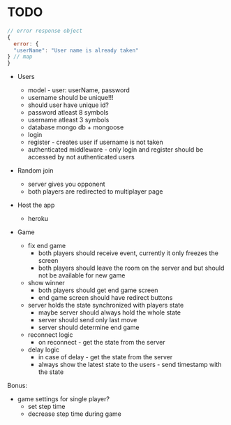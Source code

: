 # TODO

```js
// error response object
{
  error: {
  "userName": "User name is already taken"
} // map
}
```

- Users
  - model - user: userName, password
  - username should be unique!!!
  - should user have unique id?
  - password atleast 8 symbols
  - username atleast 3 symbols
  - database mongo db + mongoose
  - login
  - register - creates user if username is not taken
  - authenticated middleware - only login and register should be accessed by not authenticated users

- Random join
  - server gives you opponent
  - both players are redirected to multiplayer page

- Host the app
  - heroku

- Game
  - fix end game
    - both players should receive event, currently it only freezes the screen
    - both players should leave the room on the server and but should not be available for new game
  - show winner
    - both players should get end game screen
    - end game screen should have redirect buttons
  - server holds the state synchronized with players state
    - maybe server should always hold the whole state
    - server should send only last move
    - server should determine end game
  - reconnect logic
    - on reconnect - get the state from the server
  - delay logic
    - in case of delay - get the state from the server
    - always show the latest state to the users - send timestamp with the state

Bonus:
  - game settings for single player?
    - set step time
    - decrease step time during game
